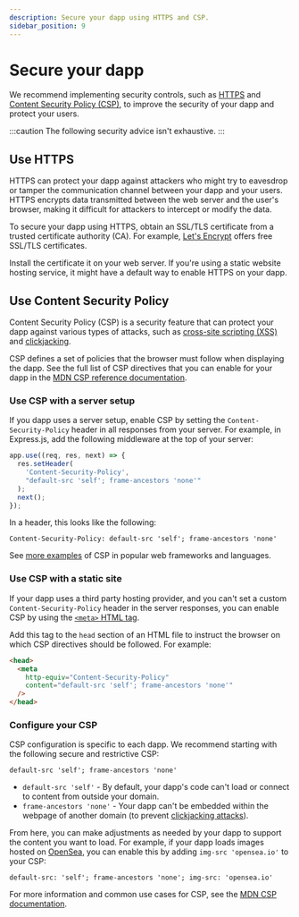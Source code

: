 ```yaml
---
description: Secure your dapp using HTTPS and CSP.
sidebar_position: 9
---
```


# Secure your dapp

We recommend implementing security controls, such as [HTTPS](#use-https) and
[Content Security Policy (CSP)](#use-content-security-policy), to improve the security of your dapp
and protect your users.

:::caution
The following security advice isn't exhaustive.
:::

## Use HTTPS

HTTPS can protect your dapp against attackers who might try to eavesdrop or tamper the communication
channel between your dapp and your users.
HTTPS encrypts data transmitted between the web server and the user's browser, making it
difficult for attackers to intercept or modify the data.

To secure your dapp using HTTPS, obtain an SSL/TLS certificate from a trusted certificate authority (CA).
For example, [Let's Encrypt](https://letsencrypt.org/) offers free SSL/TLS certificates.

Install the certificate it on your web server.
If you're using a static website hosting service, it might have a default way to enable HTTPS on
your dapp.

## Use Content Security Policy

Content Security Policy (CSP) is a security feature that can protect your dapp against various
types of attacks, such as [cross-site scripting (XSS)](https://owasp.org/www-community/attacks/xss/)
and [clickjacking](https://owasp.org/www-community/attacks/Clickjacking).

CSP defines a set of policies that the browser must follow when displaying the dapp.
See the full list of CSP directives that you can enable for your dapp in the
[MDN CSP reference documentation](https://developer.mozilla.org/en-US/docs/Web/HTTP/Headers/Content-Security-Policy).

### Use CSP with a server setup

If you dapp uses a server setup, enable CSP by setting the `Content-Security-Policy` header in all
responses from your server.
For example, in Express.js, add the following middleware at the top of your server:

```js
app.use((req, res, next) => {
  res.setHeader(
    'Content-Security-Policy',
    "default-src 'self'; frame-ancestors 'none'"
  );
  next();
});
```

In a header, this looks like the following:

```
Content-Security-Policy: default-src 'self'; frame-ancestors 'none'
```

See [more examples](https://content-security-policy.com/examples/) of CSP in popular web frameworks
and languages.

### Use CSP with a static site

If your dapp uses a third party hosting provider, and you can't set a custom
`Content-Security-Policy` header in the server responses, you can enable CSP by using the
[`<meta>` HTML tag](https://content-security-policy.com/examples/meta/).

Add this tag to the `head` section of an HTML file to instruct the browser on which CSP directives
should be followed.
For example:

```html
<head>
  <meta
    http-equiv="Content-Security-Policy"
    content="default-src 'self'; frame-ancestors 'none'"
  />
</head>
```

### Configure your CSP

CSP configuration is specific to each dapp.
We recommend starting with the following secure and restrictive CSP:

```
default-src 'self'; frame-ancestors 'none'
```

- `default-src 'self'` - By default, your dapp's code can't load or connect to content from outside
  your domain.
- `frame-ancestors 'none'` - Your dapp can't be embedded within the webpage of another domain (to
  prevent [clickjacking attacks](https://owasp.org/www-community/attacks/Clickjacking)).

From here, you can make adjustments as needed by your dapp to support the content you want to load.
For example, if your dapp loads images hosted on [OpenSea](https://opensea.io/), you can enable this
by adding `img-src 'opensea.io'` to your CSP:

```
default-src: 'self'; frame-ancestors 'none'; img-src: 'opensea.io'
```

For more information and common use cases for CSP, see the
[MDN CSP documentation](https://developer.mozilla.org/en-US/docs/Web/HTTP/CSP).
